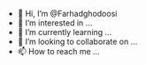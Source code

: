 - 👋 Hi, I’m @Farhadghodoosi
- 👀 I’m interested in ...
- 🌱 I’m currently learning ...
- 💞️ I’m looking to collaborate on ...
- 📫 How to reach me ...

<!---
Farhadghodoosi/Farhadghodoosi is a ✨ special ✨ repository because its `README.md` (this file) appears on your GitHub profile.
You can click the Preview link to take a look at your changes.
--->
